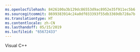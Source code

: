 ```yaml
---
ms.openlocfilehash: 8426100a3b129dc86553d9ac8952e35f911ec5b6
ms.sourcegitcommit: 8699383914c24a0df033393f55db3369db728a7b
ms.translationtype: HT
ms.contentlocale: zh-CN
ms.lasthandoff: 05/15/2019
ms.locfileid: "65672433"
---
```

Visual C++
